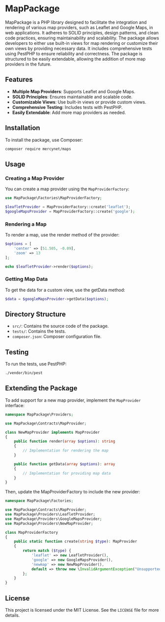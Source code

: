 # MapPackage

MapPackage is a PHP library designed to facilitate the integration and rendering of various map providers, such as Leaflet and Google Maps, in web applications. It adheres to SOLID principles, design patterns, and clean code practices, ensuring maintainability and scalability. The package allows developers to either use built-in views for map rendering or customize their own views by providing necessary data. It includes comprehensive tests using PestPHP to ensure reliability and correctness. The package is structured to be easily extendable, allowing the addition of more map providers in the future.

## Features

- **Multiple Map Providers**: Supports Leaflet and Google Maps.
- **SOLID Principles**: Ensures maintainable and scalable code.
- **Customizable Views**: Use built-in views or provide custom views.
- **Comprehensive Testing**: Includes tests with PestPHP.
- **Easily Extendable**: Add more map providers as needed.

## Installation

To install the package, use Composer:

```bash
composer require mercynet/maps
```
## Usage

### Creating a Map Provider

You can create a map provider using the `MapProviderFactory`:

```php
use MapPackage\Factories\MapProviderFactory;

$leafletProvider = MapProviderFactory::create('leaflet');
$googleMapsProvider = MapProviderFactory::create('google');
```

### Rendering a Map

To render a map, use the render method of the provider:

```php
$options = [
    'center' => [51.505, -0.09],
    'zoom' => 13
];

echo $leafletProvider->render($options);
```

### Getting Map Data

To get the data for a custom view, use the getData method:

```php
$data = $googleMapsProvider->getData($options);
```

## Directory Structure

- `src/`: Contains the source code of the package.
- `tests/`: Contains the tests.
- `composer.json`: Composer configuration file.

## Testing

To run the tests, use PestPHP:

```bash
./vendor/bin/pest
```

## Extending the Package

To add support for a new map provider, implement the `MapProvider` interface:

```php
namespace MapPackage\Providers;

use MapPackage\Contracts\MapProvider;

class NewMapProvider implements MapProvider
{
    public function render(array $options): string
    {
        // Implementation for rendering the map
    }

    public function getData(array $options): array
    {
        // Implementation for providing map data
    }
}
```

Then, update the MapProviderFactory to include the new provider:

```php
namespace MapPackage\Factories;

use MapPackage\Contracts\MapProvider;
use MapPackage\Providers\LeafletProvider;
use MapPackage\Providers\GoogleMapsProvider;
use MapPackage\Providers\NewMapProvider;

class MapProviderFactory
{
    public static function create(string $type): MapProvider
    {
        return match ($type) {
            'leaflet' => new LeafletProvider(),
            'google' => new GoogleMapsProvider(),
            'newmap' => new NewMapProvider(),
            default => throw new \InvalidArgumentException("Unsupported map provider type: $type"),
        };
    }
}
```

## License

This project is licensed under the MIT License. See the `LICENSE` file for more details.
